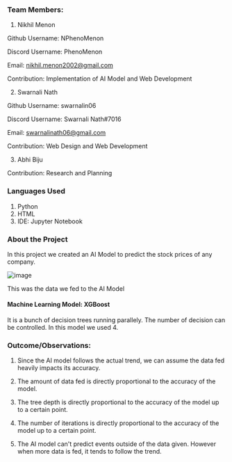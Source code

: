 ### Team Members:
  1. Nikhil Menon 
  
Github Username: NPhenoMenon

Discord Username: PhenoMenon

Email: nikhil.menon2002@gmail.com

Contribution: Implementation of AI Model and Web Development

  2. Swarnali Nath
  
 Github Username: swarnalin06
 
Discord Username: Swarnali Nath#7016

Email: swarnalinath06@gmail.com

Contribution: Web Design and Web Development

  3. Abhi Biju
 
Contribution: Research and Planning

### Languages Used
  1. Python
  2. HTML
  3. IDE: Jupyter Notebook

### About the Project
In this project we created an AI Model to predict the stock prices of any company.

![image](https://user-images.githubusercontent.com/63388308/134806122-614759aa-2d2d-47a3-81d6-7d0f15effcb8.png)

This was the data we fed to the AI Model

#### Machine Learning Model: XGBoost

It is a bunch of decision trees running parallely. The number of decision can be controlled. In this model we used 4.

### Outcome/Observations:

1. Since the AI model follows the actual trend, we can assume the data fed heavily impacts its accuracy.

2. The amount of data fed is directly proportional to the accuracy of the model.

3. The tree depth is directly proportional to the accuracy of the model up to a certain point.

4. The number of iterations is directly proportional to the accuracy of the model up to a certain point.

5. The AI model can't predict events outside of the data given. However when more data is fed, it tends to follow the trend.
